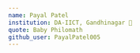 ```yaml
---
name: Payal Patel
institution: DA-IICT, Gandhinagar 🚩
quote: Baby Philomath
github_user: PayalPatel005
---
```


